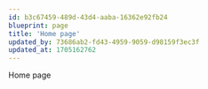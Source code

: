 ```yaml
---
id: b3c67459-489d-43d4-aaba-16362e92fb24
blueprint: page
title: 'Home page'
updated_by: 73686ab2-fd43-4959-9059-d98159f3ec3f
updated_at: 1705162762
---
```

Home page